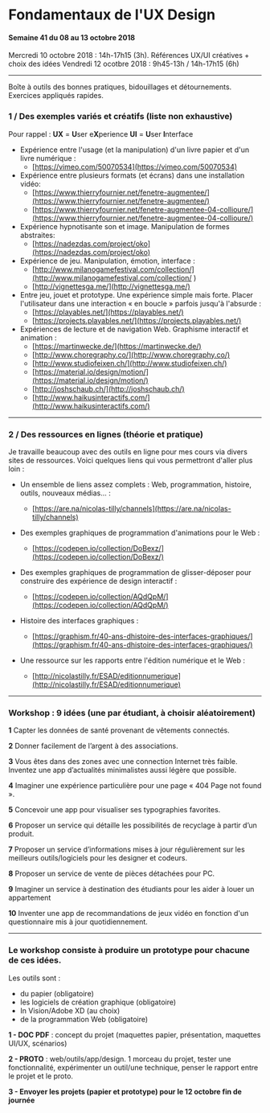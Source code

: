 # Fondamentaux de l'UX Design


#### Semaine 41 du 08 au 13 octobre 2018

Mercredi 10 octobre 2018 : 14h-17h15 (3h). Références UX/UI créatives + choix des idées 
Vendredi 12 ocotbre 2018 : 9h45-13h / 14h-17h15 (6h)

---

Boîte à outils des bonnes pratiques, bidouillages et détournements.
Exercices appliqués rapides.

### 1 / Des exemples variés et créatifs (liste non exhaustive)

Pour rappel :
**UX** = **U**ser e**X**perience
**UI** = **U**ser **I**nterface

- Expérience entre l'usage (et la manipulation) d'un livre papier et d'un livre numérique :
  - [https://vimeo.com/50070534](https://vimeo.com/50070534)
- Expérience entre plusieurs formats (et écrans) dans une installation vidéo: 
  - [https://www.thierryfournier.net/fenetre-augmentee/](https://www.thierryfournier.net/fenetre-augmentee/)
  - [https://www.thierryfournier.net/fenetre-augmentee-04-collioure/](https://www.thierryfournier.net/fenetre-augmentee-04-collioure/)
- Expérience hypnotisante son et image. Manipulation de formes abstraites: 
  - [https://nadezdas.com/project/oko](https://nadezdas.com/project/oko)
- Expérience de jeu. Manipulation, émotion, interface : 
  - [http://www.milanogamefestival.com/collection/](http://www.milanogamefestival.com/collection/  )  
  - [http://vignettesga.me/](http://vignettesga.me/)
- Entre jeu, jouet et prototype. Une expérience simple mais forte. Placer l'utilisateur dans une interaction « en boucle » parfois jusqu'à l'absurde : 
  - [https://playables.net/](https://playables.net/)  
  - [https://projects.playables.net/](https://projects.playables.net/)
- Expériences de lecture et de navigation Web. Graphisme interactif et animation :
  - [https://martinwecke.de/](https://martinwecke.de/)
  - [http://www.choregraphy.co/](http://www.choregraphy.co/)
  - [http://www.studiofeixen.ch/](http://www.studiofeixen.ch/)
  - [https://material.io/design/motion/](https://material.io/design/motion/)
  - [http://joshschaub.ch/](http://joshschaub.ch/)
  - [http://www.haikusinteractifs.com/](http://www.haikusinteractifs.com/)

------

### 2 / Des ressources en lignes (théorie et pratique)

Je travaille beaucoup avec des outils en ligne pour mes cours via divers sites de ressources. Voici quelques liens qui vous permettront d'aller plus loin :

- Un ensemble de liens assez complets : Web, programmation, histoire, outils, nouveaux médias... : 
  - [https://are.na/nicolas-tilly/channels](https://are.na/nicolas-tilly/channels)
- Des exemples graphiques de programmation d'animations pour le Web : 
  - [https://codepen.io/collection/DoBexz/](https://codepen.io/collection/DoBexz/)

- Des exemples graphiques de programmation de glisser-déposer pour construire des expérience de design interactif : 
  - [https://codepen.io/collection/AQdQpM/](https://codepen.io/collection/AQdQpM/)

- Histoire des interfaces graphiques : 
  - [https://graphism.fr/40-ans-dhistoire-des-interfaces-graphiques/](https://graphism.fr/40-ans-dhistoire-des-interfaces-graphiques/)
- Une ressource sur les rapports entre l'édition numérique et le Web : 
  - [http://nicolastilly.fr/ESAD/editionnumerique](http://nicolastilly.fr/ESAD/editionnumerique)

---

### Workshop : 9 idées (une par étudiant, à choisir aléatoirement)

**1** Capter les données de santé provenant de vêtements connectés.

**2** Donner facilement de l’argent à des associations. 

**3** Vous êtes dans des zones avec une connection Internet très faible. Inventez une app d’actualités minimalistes aussi légère que possible.

**4** Imaginer une expérience particulière pour une page « 404 Page not found ».

**5** Concevoir une app pour visualiser ses typographies favorites.

**6** Proposer un service qui détaille les possibilités de recyclage à partir d’un produit.

**7** Proposer un service d’informations mises à jour régulièrement sur les meilleurs outils/logiciels pour les designer et codeurs.

**8** Proposer un service de vente de pièces détachées pour PC.

**9** Imaginer un service à destination des étudiants pour les aider à louer un appartement

**10** Inventer une app de recommandations de jeux vidéo en fonction d'un questionnaire mis à jour quotidiennement.



---

### Le workshop consiste à produire un prototype pour chacune de ces idées.

Les outils sont : 

- du papier (obligatoire)
- les logiciels de création graphique (obligatoire)
- In Vision/Adobe XD (au choix)
- de la programmation Web (obligatoire)

**1 - DOC PDF** : concept du projet (maquettes papier, présentation, maquettes UI/UX, scénarios)

**2 - PROTO** : web/outils/app/design. 1 morceau du projet, tester une fonctionnalité, expérimenter un outil/une technique, penser le rapport entre le projet et le proto.

**3 - Envoyer les projets (papier et prototype) pour le 12 octobre fin de journée**
